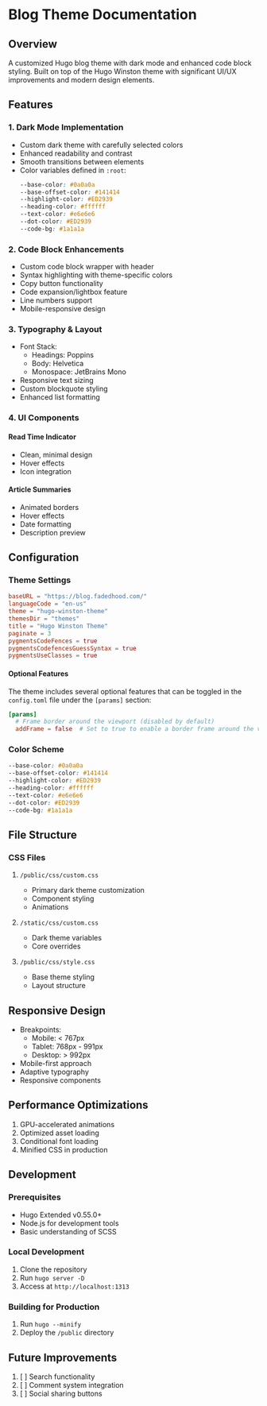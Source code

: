 # Blog Theme Documentation

## Overview
A customized Hugo blog theme with dark mode and enhanced code block styling. Built on top of the Hugo Winston theme with significant UI/UX improvements and modern design elements.

## Features

### 1. Dark Mode Implementation
- Custom dark theme with carefully selected colors
- Enhanced readability and contrast
- Smooth transitions between elements
- Color variables defined in `:root`:
  ```css
  --base-color: #0a0a0a
  --base-offset-color: #141414
  --highlight-color: #ED2939
  --heading-color: #ffffff
  --text-color: #e6e6e6
  --dot-color: #ED2939
  --code-bg: #1a1a1a
  ```

### 2. Code Block Enhancements
- Custom code block wrapper with header
- Syntax highlighting with theme-specific colors
- Copy button functionality
- Code expansion/lightbox feature
- Line numbers support
- Mobile-responsive design

### 3. Typography & Layout
- Font Stack:
  - Headings: Poppins
  - Body: Helvetica
  - Monospace: JetBrains Mono
- Responsive text sizing
- Custom blockquote styling
- Enhanced list formatting

### 4. UI Components

#### Read Time Indicator
- Clean, minimal design
- Hover effects
- Icon integration

#### Article Summaries
- Animated borders
- Hover effects
- Date formatting
- Description preview

## Configuration

### Theme Settings
```toml
baseURL = "https://blog.fadedhood.com/"
languageCode = "en-us"
theme = "hugo-winston-theme"
themesDir = "themes"
title = "Hugo Winston Theme"
paginate = 3
pygmentsCodeFences = true
pygmentsCodefencesGuessSyntax = true
pygmentsUseClasses = true
```

#### Optional Features
The theme includes several optional features that can be toggled in the `config.toml` file under the `[params]` section:

```toml
[params]
  # Frame border around the viewport (disabled by default)
  addFrame = false  # Set to true to enable a border frame around the viewport
```

### Color Scheme
```css
--base-color: #0a0a0a
--base-offset-color: #141414
--highlight-color: #ED2939
--heading-color: #ffffff
--text-color: #e6e6e6
--dot-color: #ED2939
--code-bg: #1a1a1a
```

## File Structure

### CSS Files
1. `/public/css/custom.css`
   - Primary dark theme customization
   - Component styling
   - Animations

2. `/static/css/custom.css`
   - Dark theme variables
   - Core overrides

3. `/public/css/style.css`
   - Base theme styling
   - Layout structure

## Responsive Design
- Breakpoints:
  - Mobile: < 767px
  - Tablet: 768px - 991px
  - Desktop: > 992px
- Mobile-first approach
- Adaptive typography
- Responsive components

## Performance Optimizations
1. GPU-accelerated animations
2. Optimized asset loading
3. Conditional font loading
4. Minified CSS in production

## Development

### Prerequisites
- Hugo Extended v0.55.0+
- Node.js for development tools
- Basic understanding of SCSS

### Local Development
1. Clone the repository
2. Run `hugo server -D`
3. Access at `http://localhost:1313`

### Building for Production
1. Run `hugo --minify`
2. Deploy the `/public` directory

## Future Improvements
1. [ ] Search functionality
2. [ ] Comment system integration
3. [ ] Social sharing buttons


